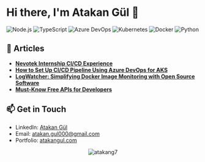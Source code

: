 # Hi there, I'm Atakan Gül 👋

![Node.js](https://img.shields.io/badge/-Node.js-339933?style=flat&logo=Node.js&logoColor=white)
![TypeScript](https://img.shields.io/badge/-TypeScript-007ACC?style=flat&logo=TypeScript&logoColor=white)
![Azure DevOps](https://img.shields.io/badge/-Azure%20DevOps-0078D7?style=flat&logo=azure-devops&logoColor=white)
![Kubernetes](https://img.shields.io/badge/-Kubernetes-326CE5?style=flat&logo=Kubernetes&logoColor=white)
![Docker](https://img.shields.io/badge/-Docker-2496ED?style=flat&logo=docker&logoColor=white)
![Python](https://img.shields.io/badge/-Python-3776AB?style=flat&logo=Python&logoColor=white)

## 📝 Articles

- **[Nevotek Internship CI/CD Experience](https://atakangul.com/blogs/nevotek-internship-ci-cd-experience)**  
- **[How to Set Up CI/CD Pipeline Using Azure DevOps for AKS](https://atakangul.com/blogs/how-to-setup-cicd-pipeline-using-azure-devops-for-aks)**  
- **[LogWatcher: Simplifying Docker Image Monitoring with Open Source Software](https://atakangul.com/blogs/logwatcher-simplifying-docker-image-monitoring-with-open-source-software)** 
- **[Must-Know Free APIs for Developers](https://atakangul.com/blogs/must-know-free-apis-for-developers)** 
  
## 📫 Get in Touch

- LinkedIn: [Atakan Gül](https://www.linkedin.com/in/atakan-gul)
- Email: [atakan.gul000@gmail.com](mailto:atakan.gul000@gmail.com)
- Portfolio: [atakangul.com](https://atakangul.com)

<p align="center">
  <img src="https://komarev.com/ghpvc/?username=atakang7&label=Profile%20views&color=0e75b6&style=flat" alt="atakang7" />
</p>
